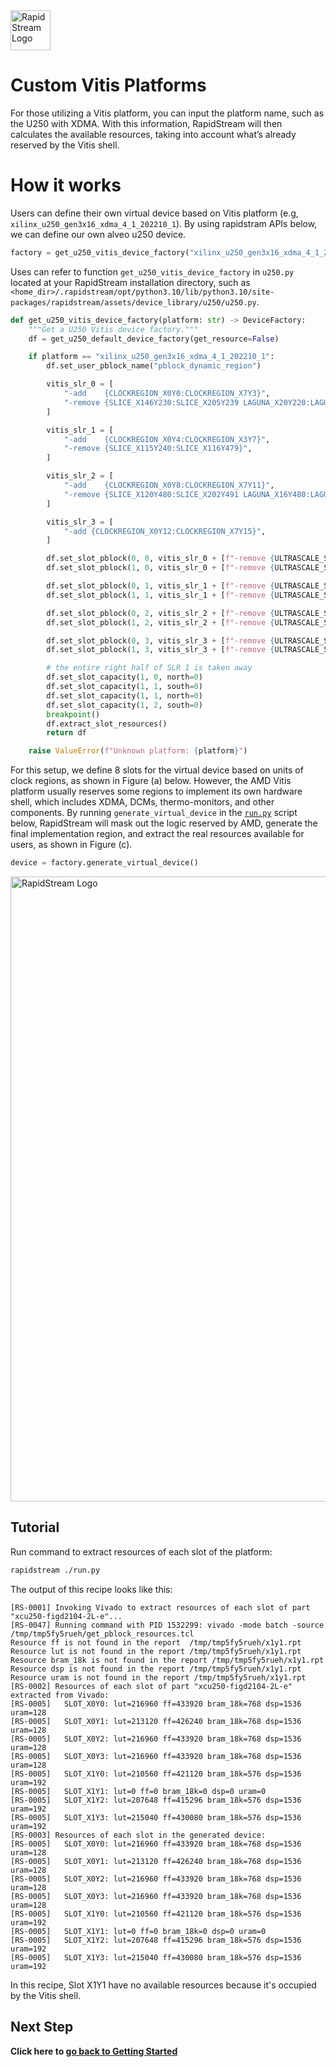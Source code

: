 <!--
Copyright (c) 2024 RapidStream Design Automation, Inc. and contributors.  All rights reserved.
The contributor(s) of this file has/have agreed to the RapidStream Contributor License Agreement.
-->

<img src="https://imagedelivery.net/AU8IzMTGgpVmEBfwPILIgw/1b565657-df33-41f9-f29e-0d539743e700/128" width="64px" alt="RapidStream Logo" />

# Custom Vitis Platforms


For those utilizing a Vitis platform, you can input the platform name, such as the U250 with XDMA.  With this information, RapidStream will then calculates the available resources, taking into account what’s already reserved by the Vitis shell.

# How it works

Users can define their own virtual device based on Vitis platform (e.g, `xilinx_u250_gen3x16_xdma_4_1_202210_1`). By using rapidstram APIs below, we can define our own alveo u250 device.

```python
factory = get_u250_vitis_device_factory("xilinx_u250_gen3x16_xdma_4_1_202210_1")
```

Uses can refer to function `get_u250_vitis_device_factory` in `u250.py` located at
your RapidStream installation directory, such as
`<home_dir>/.rapidstream/opt/python3.10/lib/python3.10/site-packages/rapidstream/assets/device_library/u250/u250.py`.

```python
def get_u250_vitis_device_factory(platform: str) -> DeviceFactory:
    """Get a U250 Vitis device factory."""
    df = get_u250_default_device_factory(get_resource=False)

    if platform == "xilinx_u250_gen3x16_xdma_4_1_202210_1":
        df.set_user_pblock_name("pblock_dynamic_region")

        vitis_slr_0 = [
            "-add    {CLOCKREGION_X0Y0:CLOCKREGION_X7Y3}",
            "-remove {SLICE_X146Y230:SLICE_X205Y239 LAGUNA_X20Y220:LAGUNA_X27Y239}",
        ]

        vitis_slr_1 = [
            "-add    {CLOCKREGION_X0Y4:CLOCKREGION_X3Y7}",
            "-remove {SLICE_X115Y240:SLICE_X116Y479}",
        ]

        vitis_slr_2 = [
            "-add    {CLOCKREGION_X0Y8:CLOCKREGION_X7Y11}",
            "-remove {SLICE_X120Y480:SLICE_X202Y491 LAGUNA_X16Y480:LAGUNA_X27Y503}",
        ]

        vitis_slr_3 = [
            "-add {CLOCKREGION_X0Y12:CLOCKREGION_X7Y15}",
        ]

        df.set_slot_pblock(0, 0, vitis_slr_0 + [f"-remove {ULTRASCALE_SLOT_X1Y0}"])
        df.set_slot_pblock(1, 0, vitis_slr_0 + [f"-remove {ULTRASCALE_SLOT_X0Y0}"])

        df.set_slot_pblock(0, 1, vitis_slr_1 + [f"-remove {ULTRASCALE_SLOT_X1Y1}"])
        df.set_slot_pblock(1, 1, vitis_slr_1 + [f"-remove {ULTRASCALE_SLOT_X0Y1}"])

        df.set_slot_pblock(0, 2, vitis_slr_2 + [f"-remove {ULTRASCALE_SLOT_X1Y2}"])
        df.set_slot_pblock(1, 2, vitis_slr_2 + [f"-remove {ULTRASCALE_SLOT_X0Y2}"])

        df.set_slot_pblock(0, 3, vitis_slr_3 + [f"-remove {ULTRASCALE_SLOT_X1Y3}"])
        df.set_slot_pblock(1, 3, vitis_slr_3 + [f"-remove {ULTRASCALE_SLOT_X0Y3}"])

        # the entire right half of SLR 1 is taken away
        df.set_slot_capacity(1, 0, north=0)
        df.set_slot_capacity(1, 1, south=0)
        df.set_slot_capacity(1, 1, north=0)
        df.set_slot_capacity(1, 2, south=0)
        breakpoint()
        df.extract_slot_resources()
        return df

    raise ValueError(f"Unknown platform: {platform}")
```

For this setup, we define 8 slots for the virtual device based on units of clock regions, as shown in Figure (a) below. However, the AMD Vitis platform usually reserves some regions to implement its own hardware shell, which includes XDMA, DCMs, thermo-monitors, and other components. By running `generate_virtual_device` in the [`run.py`](run.py) script below, RapidStream will mask out the logic reserved by AMD, generate the final implementation region, and extract the real resources available for users, as shown in Figure (c).

```python
device = factory.generate_virtual_device()
```

<img src="../img/au250_virtual_device.png" width="1000px" alt="RapidStream Logo" />


## Tutorial
Run command to extract resources of each slot of the platform:

```bash
rapidstream ./run.py
```

The output of this recipe looks like this:

```
[RS-0001] Invoking Vivado to extract resources of each slot of part "xcu250-figd2104-2L-e"...
[RS-0047] Running command with PID 1532299: vivado -mode batch -source /tmp/tmp5fy5rueh/get_pblock_resources.tcl
Resource ff is not found in the report  /tmp/tmp5fy5rueh/x1y1.rpt
Resource lut is not found in the report /tmp/tmp5fy5rueh/x1y1.rpt
Resource bram_18k is not found in the report /tmp/tmp5fy5rueh/x1y1.rpt
Resource dsp is not found in the report /tmp/tmp5fy5rueh/x1y1.rpt
Resource uram is not found in the report /tmp/tmp5fy5rueh/x1y1.rpt
[RS-0002] Resources of each slot of part "xcu250-figd2104-2L-e" extracted from Vivado:
[RS-0005]   SLOT_X0Y0: lut=216960 ff=433920 bram_18k=768 dsp=1536 uram=128
[RS-0005]   SLOT_X0Y1: lut=213120 ff=426240 bram_18k=768 dsp=1536 uram=128
[RS-0005]   SLOT_X0Y2: lut=216960 ff=433920 bram_18k=768 dsp=1536 uram=128
[RS-0005]   SLOT_X0Y3: lut=216960 ff=433920 bram_18k=768 dsp=1536 uram=128
[RS-0005]   SLOT_X1Y0: lut=210560 ff=421120 bram_18k=576 dsp=1536 uram=192
[RS-0005]   SLOT_X1Y1: lut=0 ff=0 bram_18k=0 dsp=0 uram=0
[RS-0005]   SLOT_X1Y2: lut=207648 ff=415296 bram_18k=576 dsp=1536 uram=192
[RS-0005]   SLOT_X1Y3: lut=215040 ff=430080 bram_18k=576 dsp=1536 uram=192
[RS-0003] Resources of each slot in the generated device:
[RS-0005]   SLOT_X0Y0: lut=216960 ff=433920 bram_18k=768 dsp=1536 uram=128
[RS-0005]   SLOT_X0Y1: lut=213120 ff=426240 bram_18k=768 dsp=1536 uram=128
[RS-0005]   SLOT_X0Y2: lut=216960 ff=433920 bram_18k=768 dsp=1536 uram=128
[RS-0005]   SLOT_X0Y3: lut=216960 ff=433920 bram_18k=768 dsp=1536 uram=128
[RS-0005]   SLOT_X1Y0: lut=210560 ff=421120 bram_18k=576 dsp=1536 uram=192
[RS-0005]   SLOT_X1Y1: lut=0 ff=0 bram_18k=0 dsp=0 uram=0
[RS-0005]   SLOT_X1Y2: lut=207648 ff=415296 bram_18k=576 dsp=1536 uram=192
[RS-0005]   SLOT_X1Y3: lut=215040 ff=430080 bram_18k=576 dsp=1536 uram=192
```

In this recipe, Slot X1Y1 have no available resources because it's occupied by the Vitis shell.


Next Step
---------
  **Click here to [go back to Getting Started](../README.md)**
